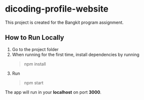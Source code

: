 # dicoding-profile-website

This project is created for the Bangkit program assignment.

## How to Run Locally

1. Go to the project folder
2. When running for the first time, install dependencies by running
   > npm install
3. Run
   > npm start

The app will run in your **localhost** on port **3000**.
